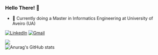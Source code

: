 ### Hello There! 👋
- 🌱 Currently doing a Master in Informatics Engineering at University of Aveiro (UA)

[![LinkedIn](https://img.shields.io/badge/linkedin-%230077B5.svg?style=for-the-badge&logo=linkedin&logoColor=white)](https://www.linkedin.com/in/joão-soares-2a265b174)
[![Gmail](https://img.shields.io/badge/Gmail-D14836?style=for-the-badge&logo=gmail&logoColor=white)](joaots002@gmail.com)

<!--
**JoaoTS20/JoaoTS20** is a ✨ _special_ ✨ repository because its `README.md` (this file) appears on your GitHub profile.

Here are some ideas to get you started:

- 🔭 I’m currently working on ...
- 🌱 I’m currently learning ...
- 👯 I’m looking to collaborate on ...
- 🤔 I’m looking for help with ...
- 💬 Ask me about ...
- 📫 How to reach me: ...
- 😄 Pronouns: ...
- ⚡ Fun fact: ...
-->

![](https://komarev.com/ghpvc/?username=JoaoTS20)
<br>
![Anurag's GitHub stats](https://github-readme-stats.vercel.app/api?username=JoaoTS20&theme=dark&show_icons=true)

